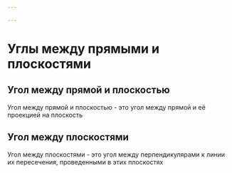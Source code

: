 ```yaml
---

---
```

# Углы между прямыми и плоскостями
## Угол между прямой и плоскостью
Угол между прямой и плоскостью - это угол между прямой и её проекцией на плоскость
## Угол между плоскостями
Угол между плоскостями - это угол между перпендикулярами к линии их пересечения, проведенными в этих плоскостях